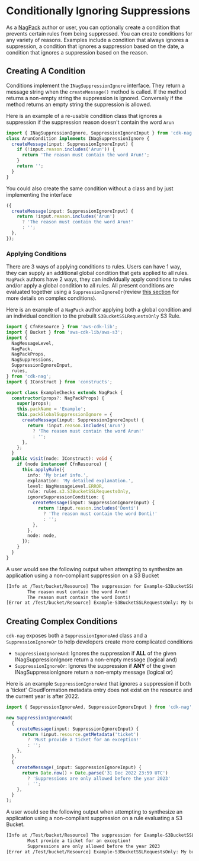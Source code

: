 <!--
Copyright Amazon.com, Inc. or its affiliates. All Rights Reserved.
SPDX-License-Identifier: Apache-2.0
-->

# Conditionally Ignoring Suppressions

As a [NagPack](./NagPack.md) author or user, you can optionally create a condition that prevents certain rules from being suppressed. You can create conditions for any variety of reasons. Examples include a condition that always ignores a suppression, a condition that ignores a suppression based on the date, a condition that ignores a suppression based on the reason.

## Creating A Condition

Conditions implement the `INagSuppressionIgnore` interface. They return a message string when the `createMessage()` method is called. If the method returns a non-empty string the suppression is ignored. Conversely if the method returns an empty string the suppression is allowed.

Here is an example of a re-usable condition class that ignores a suppression if the suppression reason doesn't contain the word `Arun`

```ts
import { INagSuppressionIgnore, SuppressionIgnoreInput } from 'cdk-nag';
class ArunCondition implements INagSuppressionIgnore {
  createMessage(input: SuppressionIgnoreInput) {
    if (!input.reason.includes('Arun')) {
      return 'The reason must contain the word Arun!';
    }
    return '';
  }
}
```

You could also create the same condition without a class and by just implementing the interface

```ts
({
  createMessage(input: SuppressionIgnoreInput) {
    return !input.reason.includes('Arun')
      ? 'The reason must contain the word Arun!'
      : '';
  },
});
```

### Applying Conditions

There are 3 ways of applying conditions to rules. Users can have 1 way, they can supply an additional global condition that gets applied to all rules. `NagPack` authors have 2 ways, they can individually apply conditions to rules and/or apply a global condition to all rules. All present conditions are evaluated together using a `SuppressionIgnoreOr`(review [this section](#creating-complex-conditions) for more details on complex conditions).

Here is an example of a `NagPack` author applying both a global condition and an individual condition to the prebuilt `S3BucketSSLRequestsOnly` S3 Rule.

```ts
import { CfnResource } from 'aws-cdk-lib';
import { Bucket } from 'aws-cdk-lib/aws-s3';
import {
  NagMessageLevel,
  NagPack,
  NagPackProps,
  NagSuppressions,
  SuppressionIgnoreInput,
  rules,
} from 'cdk-nag';
import { IConstruct } from 'constructs';

export class ExampleChecks extends NagPack {
  constructor(props?: NagPackProps) {
    super(props);
    this.packName = 'Example';
    this.packGlobalSuppressionIgnore = {
      createMessage(input: SuppressionIgnoreInput) {
        return !input.reason.includes('Arun')
          ? 'The reason must contain the word Arun!'
          : '';
      },
    };
  }
  public visit(node: IConstruct): void {
    if (node instanceof CfnResource) {
      this.applyRule({
        info: 'My brief info.',
        explanation: 'My detailed explanation.',
        level: NagMessageLevel.ERROR,
        rule: rules.s3.S3BucketSSLRequestsOnly,
        ignoreSuppressionCondition: {
          createMessage(input: SuppressionIgnoreInput) {
            return !input.reason.includes('Donti')
              ? 'The reason must contain the word Donti!'
              : '';
          },
        },
        node: node,
      });
    }
  }
}
```

A user would see the following output when attempting to synthesize an application using a non-compliant suppression on a S3 Bucket

```bash
[Info at /Test/bucket/Resource] The suppression for Example-S3BucketSSLRequestsOnly was ignored for the following reason(s).
        The reason must contain the word Arun!
        The reason must contain the word Donti!
[Error at /Test/bucket/Resource] Example-S3BucketSSLRequestsOnly: My brief info.
```

## Creating Complex Conditions

`cdk-nag` exposes both a `SuppressionIgnoreAnd` class and a `SuppressionIgnoreOr` to help developers create more complicated conditions

- `SuppressionIgnoreAnd`: Ignores the suppression if **ALL** of the given INagSuppressionIgnore return a non-empty message (logical and)
- `SuppressionIgnoreOr`: Ignores the suppression if **ANY** of the given INagSuppressionIgnore return a non-empty message (logical or)

Here is an example `SuppressionIgnoreAnd` that ignores a suppression if both a 'ticket' CloudFormation metadata entry does not exist on the resource and the current year is after 2022.

```ts
import { SuppressionIgnoreAnd, SuppressionIgnoreInput } from 'cdk-nag';

new SuppressionIgnoreAnd(
  {
    createMessage(input: SuppressionIgnoreInput) {
      return !input.resource.getMetadata('ticket')
        ? 'Must provide a ticket for an exception!'
        : '';
    },
  },
  {
    createMessage(_input: SuppressionIgnoreInput) {
      return Date.now() > Date.parse('31 Dec 2022 23:59 UTC')
        ? 'Suppressions are only allowed before the year 2023'
        : '';
    },
  }
);
```

A user would see the following output when attempting to synthesize an application using a non-compliant suppression on a rule evaluating a S3 Bucket.

```bash
[Info at /Test/bucket/Resource] The suppression for Example-S3BucketSSLRequestsOnly was ignored for the following reason(s).
        Must provide a ticket for an exception!
        Suppressions are only allowed before the year 2023
[Error at /Test/bucket/Resource] Example-S3BucketSSLRequestsOnly: My brief info.
```
